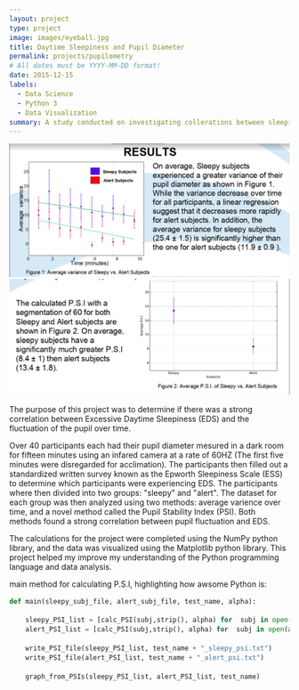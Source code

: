 ```yaml
---
layout: project
type: project
image: images/eyeball.jpg
title: Daytime Sleepiness and Pupil Diameter
permalink: projects/pupilometry
# All dates must be YYYY-MM-DD format!
date: 2015-12-15
labels:
  - Data Science
  - Python 3
  - Data Visualization
summary: A study conducted on investigating collerations between sleepiness and pupil fluctuation.
---
```


<img class="ui medium right floated rounded image" src="../images/pupil-varience.png">
<img class="ui medium right floated rounded image" src="../images/psi.png">

The purpose of this project was to determine if there was a strong correlation between Excessive Daytime Sleepiness (EDS) and the fluctuation of the pupil over time.

Over 40 participants each had their pupil diameter mesured in a dark room for fifteen minutes using an infared camera at a rate of 60HZ (The first five minutes were disregarded for acclimation). The participants then filled out a standardized written survey known as the Epworth Sleepiness Scale (ESS) to determine which participants were experiencing EDS. The participants where then divided into two groups: "sleepy" and "alert". The dataset for each group was then analyzed using two methods: average varience over time, and a novel method called the Pupil Stability Index (PSI). Both methods found a strong correlation between pupil fluctuation and EDS.

The calculations for the project were completed using the NumPy python library, and the data was visualized using the Matplotlib python library. This project helped my improve my understanding of the Python programming language and data analysis.

main method for calculating P.S.I, highlighting how awsome Python is:
```python
def main(sleepy_subj_file, alert_subj_file, test_name, alpha):

    sleepy_PSI_list = [calc_PSI(subj,strip(), alpha) for  subj in open(sleepy_subj_file)]
    alert_PSI_list = [calc_PSI(subj,strip(), alpha) for  subj in open(alert_subj_file)]
    
    write_PSI_file(sleepy_PSI_list, test_name + "_sleepy_psi.txt")
    write_PSI_file(alert_PSI_list, test_name + "_alert_psi.txt")
    
    graph_from_PSIs(sleepy_PSI_list, alert_PSI_list, test_name)
```



